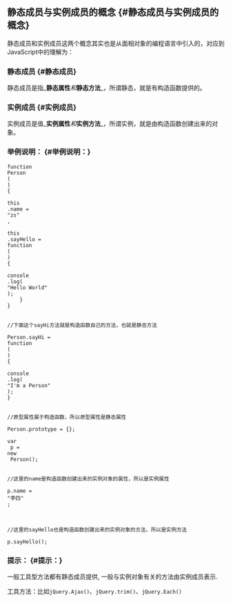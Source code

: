 ## 静态成员与实例成员的概念 {#静态成员与实例成员的概念}

静态成员和实例成员这两个概念其实也是从面相对象的编程语言中引入的，对应到JavaScript中的理解为：

### 静态成员 {#静态成员}

静态成员是指_**静态属性**_和_**静态方法**_，所谓静态，就是有构造函数提供的。

### 实例成员 {#实例成员}

实例成员是值_**实例属性**_和_**实例方法**_，所谓实例，就是由构造函数创建出来的对象。

### 举例说明： {#举例说明：}

```
function
Person
(
)
{
    
this
.name = 
"zs"
,
    
this
.sayHello = 
function
(
)
{
        
console
.log(
"Hello World"
);
    }
}


//下面这个sayHi方法就是构造函数自己的方法，也就是静态方法

Person.sayHi = 
function
(
)
{
    
console
.log(
"I'm a Person"
);
}


//原型属性属于构造函数，所以原型属性是静态属性

Person.prototype = {};

var
 p = 
new
 Person();


//这里的name是构造函数创建出来的实例对象的属性，所以是实例属性

p.name = 
"李四"
;



//这里的sayHello也是构造函数创建出来的实例对象的方法，所以是实例方法

p.sayHello();

```

### 提示： {#提示：}

一般工具型方法都有静态成员提供, 一般与实例对象有关的方法由实例成员表示.

工具方法：比如`jQuery.Ajax()`、`jQuery.trim()`、`jQuery.Each()`

